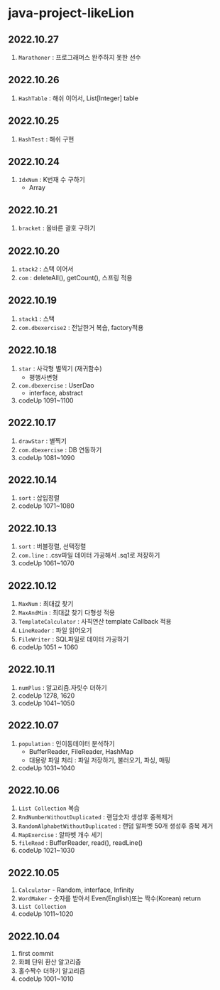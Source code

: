 # java-project-likeLion

## 2022.10.27
1. `Marathoner` : 프로그래머스 완주하지 못한 선수

## 2022.10.26
1. `HashTable` : 해쉬 이어서, List[Integer] table

## 2022.10.25
1. `HashTest` : 해쉬 구현

## 2022.10.24
1. `IdxNum` : K번재 수 구하기
   - Array

## 2022.10.21
1. `bracket` : 올바른 괄호 구하기

## 2022.10.20
1. `stack2` : 스택 이어서
2. `com` : deleteAll(), getCount(), 스프링 적용

## 2022.10.19
1. `stack1` : 스택
2. `com.dbexercise2` : 전날한거 복습, factory적용

## 2022.10.18
1. `star` : 사각형 별찍기 (재귀함수)
   - 평행사변형
2. `com.dbexercise` : UserDao
   - interface, abstract
3. codeUp 1091~1100

## 2022.10.17
1. `drawStar` : 별찍기
2. `com.dbexercise` : DB 연동하기
3. codeUp 1081~1090

## 2022.10.14
1. `sort` : 삽입정렬
2. codeUp 1071~1080

## 2022.10.13
1. `sort` : 버블정렬, 선택정렬
2. `com.line` : .csv파일 데이터 가공해서 .sq1로 저장하기
3. codeUp 1061~1070

## 2022.10.12
1. `MaxNum` : 최대값 찾기
2. `MaxAndMin` : 최대값 찾기 다형성 적용
3. `TemplateCalculator` : 사칙연산 template Callback 적용
4. `LineReader` : 파일 읽어오기
5. `FileWriter` : SQL파일로 데이터 가공하기
6. codeUp 1051 ~ 1060

## 2022.10.11
1. `numPlus` : 알고리즘.자릿수 더하기 
2. codeUp 1278, 1620
3. codeUp 1041~1050

## 2022.10.07
1. `population` : 인이동데이터 분석하기
   - BufferReader, FileReader, HashMap
   - 대용량 파일 처리 : 파일 저장하기, 불러오기, 파싱, 매핑
2. codeUp 1031~1040

## 2022.10.06
1. `List Collection` 복습
2. `RndNumberWithoutDuplicated` : 랜덤숫자 생성후 중복제거
3. `RandomAlphabetWithoutDuplicated` : 랜덤 알파벳 50개 생성후 중복 제거
4. `MapExercise` : 알파벳 개수 세기
5. `fileRead` : BufferReader, read(), readLine()
6. codeUp 1021~1030

## 2022.10.05
1. `Calculator` - Random, interface, Infinity
2. `WordMaker` - 숫자를 받아서 Even(English)또는 짝수(Korean) return
3. `List Collection`
4. codeUp 1011~1020

## 2022.10.04
1. first commit
2. 화폐 단위 환산 알고리즘
3. 홀수짝수 더하기 알고리즘 
4. codeUp 1001~1010
